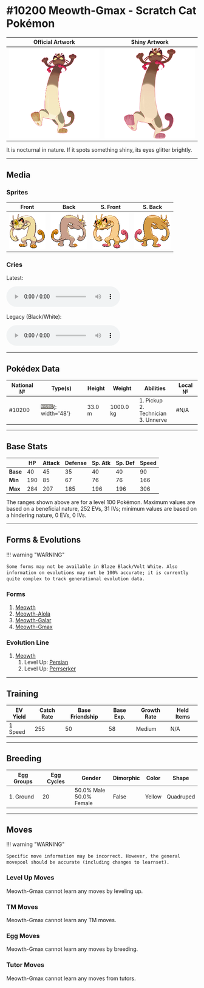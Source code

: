 # #10200 Meowth-Gmax - Scratch Cat Pokémon

| Official Artwork | Shiny Artwork |
|------------------|---------------|
| ![Official Artwork](https://raw.githubusercontent.com/PokeAPI/sprites/master/sprites/pokemon/other/official-artwork/10200.png) | ![Official Artwork2](https://raw.githubusercontent.com/PokeAPI/sprites/master/sprites/pokemon/other/official-artwork/shiny/10200.png) |

It is nocturnal in nature. If it spots something shiny, its eyes glitter brightly.

---

## Media

### Sprites

| Front | Back | S. Front | S. Back |
|-------|------|----------|---------|
| ![Front](https://raw.githubusercontent.com/PokeAPI/sprites/master/sprites/pokemon/versions/generation-v/black-white/10200.png) | ![Back](https://raw.githubusercontent.com/PokeAPI/sprites/master/sprites/pokemon/versions/generation-v/black-white/back/10200.png) | ![Shiny Front](https://raw.githubusercontent.com/PokeAPI/sprites/master/sprites/pokemon/versions/generation-v/black-white/shiny/10200.png) | ![Shiny Back](https://raw.githubusercontent.com/PokeAPI/sprites/master/sprites/pokemon/versions/generation-v/black-white/back/shiny/10200.png) |

### Cries

Latest:
<p><audio controls>
  <source src="https://raw.githubusercontent.com/PokeAPI/cries/main/cries/pokemon/latest/10200.ogg" type="audio/ogg">
  Your browser does not support the audio element.
</audio></p>

Legacy (Black/White):
<p><audio controls>
  <source src="None" type="audio/ogg">
  Your browser does not support the audio element.
</audio></p>

---

## Pokédex Data

| National № | Type(s) | Height | Weight | Abilities | Local № |
|------------|---------|--------|--------|-----------|---------|
| #10200 | ![normal](../assets/types/normal.png){: width='48'} | 33.0 m | 1000.0 kg | 1. Pickup<br>2. Technician<br>3. Unnerve | #N/A |

---

## Base Stats
|   | HP | Attack | Defense | Sp. Atk | Sp. Def | Speed |
|---|----|--------|---------|---------|---------|-------|
| **Base** | 40 | 45 | 35 | 40 | 40 | 90 |
| **Min** | 190 | 85 | 67 | 76 | 76 | 166 |
| **Max** | 284 | 207 | 185 | 196 | 196 | 306 |

The ranges shown above are for a level 100 Pokémon. Maximum values are based on a beneficial nature, 252 EVs, 31 IVs; minimum values are based on a hindering nature, 0 EVs, 0 IVs.

---

## Forms & Evolutions

!!! warning "WARNING"

    Some forms may not be available in Blaze Black/Volt White. Also information on evolutions may not be 100% accurate; it is currently quite complex to track generational evolution data.

### Forms

1. [Meowth](/bbvw-wiki/pokemon/meowth/)
2. [Meowth-Alola](/bbvw-wiki/pokemon/meowth-alola/)
3. [Meowth-Galar](/bbvw-wiki/pokemon/meowth-galar/)
4. [Meowth-Gmax](/bbvw-wiki/pokemon/meowth-gmax/)

### Evolution Line

1. [Meowth](/bbvw-wiki/pokemon/meowth/)
    1. Level Up: [Persian](/bbvw-wiki/pokemon/persian/)
    2. Level Up: [Perrserker](/bbvw-wiki/pokemon/perrserker/)


---

## Training

| EV Yield | Catch Rate | Base Friendship | Base Exp. | Growth Rate | Held Items |
|----------|------------|-----------------|-----------|-------------|------------|
| 1 Speed | 255 | 50 | 58 | Medium | N/A |

---

## Breeding

| Egg Groups | Egg Cycles | Gender | Dimorphic | Color | Shape |
|------------|------------|--------|-----------|-------|-------|
| 1. Ground | 20 | 50.0% Male<br>50.0% Female | False | Yellow | Quadruped |

---

## Moves

!!! warning "WARNING"

    Specific move information may be incorrect. However, the general movepool should be accurate (including changes to learnset).

### Level Up Moves

Meowth-Gmax cannot learn any moves by leveling up.

### TM Moves

Meowth-Gmax cannot learn any TM moves.

### Egg Moves

Meowth-Gmax cannot learn any moves by breeding.

### Tutor Moves

Meowth-Gmax cannot learn any moves from tutors.

